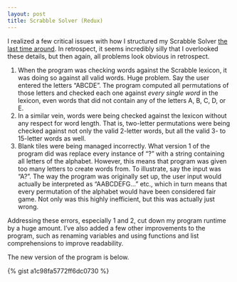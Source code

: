 ```yaml
---
layout: post
title: Scrabble Solver (Redux)
---
```


I realized a few critical issues with how I structured my Scrabble Solver [the last time around](http://yinishi.github.io/2015/05/04/scrabble-solver/). In retrospect, it seems incredibly silly that I overlooked these details, but then again, all problems look obvious in retrospect.

1. When the program was checking words against the Scrabble lexicon, it was doing so against all valid words. Huge problem. Say the user entered the letters “ABCDE”. The program computed all permutations of those letters and checked each one against _every single word_ in the lexicon, even words that did not contain any of the letters A, B, C, D, or E.
2. In a similar vein, words were being checked against the lexicon without any respect for word length. That is, two-letter permutations were being checked against not only the valid 2-letter words, but all the valid 3- to 15-letter words as well.
3. Blank tiles were being managed incorrectly. What version 1 of the program did was replace every instance of “?” with a string containing all letters of the alphabet. However, this means that program was given too many letters to create words from. To illustrate, say the input was “A?”. The way the program was originally set up, the user input would actually be interpreted as “AABCDEFG…” etc., which in turn means that every permutation of the alphabet would have been considered fair game. Not only was this highly inefficient, but this was actually just wrong.

Addressing these errors, especially 1 and 2, cut down my program runtime by a huge amount. I’ve also added a few other improvements to the program, such as renaming variables and using functions and list comprehensions to improve readability.

The new version of the program is below. 

{% gist a1c98fa5772ff6dc0730 %}
